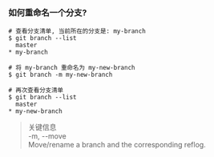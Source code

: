 ### 如何重命名一个分支?
```shell
# 查看分支清单, 当前所在的分支是: my-branch
$ git branch --list
  master
* my-branch

# 将 my-branch 重命名为 my-new-branch 
$ git branch -m my-new-branch

# 再次查看分支清单
$ git branch --list
  master
* my-new-branch
```

> 关键信息   
> -m, --move  
> Move/rename a branch and the corresponding reflog.